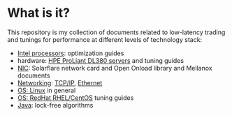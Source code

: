 # What is it?
This repository is my collection of documents related to low-latency trading and tunings for performance at different levels of technology stack:
* [Intel processors](./processors/): optimization guides
* hardware: [HPE ProLiant DL380 servers](./hpe/) and tuning guides
* [NIC](./nic/): Solarflare network card and Open Onload library and Mellanox documents
* [Networking](./networking/): [TCP/IP](./networking/tcp/), [Ethernet](./networking/switches/)
* [OS: Linux](./linux/) in general
* [OS: RedHat RHEL/CentOS](./redhat/) tuning guides
* [Java](./java/): lock-free algorithms
